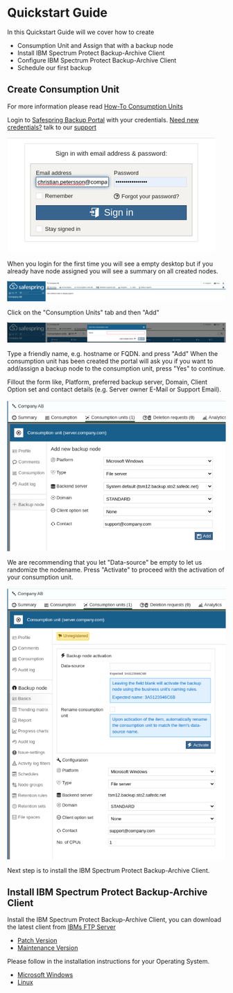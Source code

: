 # Quickstart Guide

In this Quickstart Guide will we cover how to create 

- Consumption Unit and Assign that with a backup node
- Install IBM Spectrum Protect Backup-Archive Client
- Configure IBM Spectrum Protect Backup-Archive Client
- Schedule our first backup

## Create Consumption Unit

For more information please read [How-To Consumption Units](howto/consumption-units.md)

Login to [Safespring Backup Portal](baas-portal) with your credentials. [Need new credentials?](faq.md) talk to our [support](../service/support.md)

![BaaS Portal Login](images/baas-portal-login.png)

When you login for the first time you will see a empty desktop but if you already have node assigned you will see a summary on all created nodes.

![Clean BaaS Portal Desktop](images/baas-portal-summary.png)

Click on the "Consumption Units" tab and then "Add"

![New Consumption Unit](images/baas-portal-new-consumption-unit.png)

Type a friendly name, e.g. hostname or FQDN. and press "Add"
When the consumption unit has been created the portal will ask you if you want to add/assign a backup node to the consumption unit, press "Yes" to continue.

Fillout the form like, Platform, preferred backup server, Domain, Client Option set and contact details (e.g. Server owner E-Mail or Support Email).

![Consumption Unit New Node](images/baas-portal-consumption-unit-node.png)

We are recommending that you let "Data-source" be empty to let us randomize the nodename.
Press "Activate" to proceed with the activation of your consumption unit.

![Activate Consumption Unit](images/baas-portal-consumption-unit-node-activate.png)

Next step is to install the IBM Spectrum Protect Backup-Archive Client.

## Install IBM Spectrum Protect Backup-Archive Client

Install the IBM Spectrum Protect Backup-Archive Client, you can download the latest client from [IBMs FTP Server][ibm-ftp]

- [Patch Version](http://ftp.software.ibm.com/storage/tivoli-storage-management/patches/client/)
- [Maintenance Version](http://ftp.software.ibm.com/storage/tivoli-storage-management/maintenance/client/)

Please follow in the installation instructions for your Operating System.

- [Microsoft Windows](install/windows.md)
- [Linux](install/linux.md)

[baas-portal]:https://portal.backup.sto2.safedc.net/
[ibm-ftp]:http://ftp.software.ibm.com/storage/tivoli-storage-management/